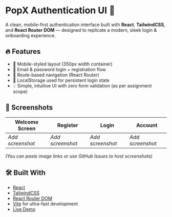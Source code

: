 # PopX Authentication UI 💫

A clean, mobile-first authentication interface built with **React**, **TailwindCSS**, and **React Router DOM** — designed to replicate a modern, sleek login & onboarding experience.

## 🔥 Features

- 📱 Mobile-styled layout (350px width container)
- 🔐 Email & password login + registration flow
- 🚀 Route-based navigation (React Router)
- 💾 LocalStorage used for persistent login state
- 💡 Simple, intuitive UI with zero form validation (as per assignment scope)

## 📸 Screenshots

| Welcome Screen | Register | Login | Account |
|----------------|----------|-------|---------|
| _Add screenshot_ | _Add screenshot_ | _Add screenshot_ | _Add screenshot_ |

*(You can paste image links or use GitHub Issues to host screenshots)*

## 🛠️ Built With

- [React](https://reactjs.org/)
- [TailwindCSS](https://tailwindcss.com/)
- [React Router DOM](https://reactrouter.com/)
- [Vite](https://vitejs.dev/) for ultra-fast development
- [Live Demo](https://verdant-tarsier-e08796.netlify.app/)

